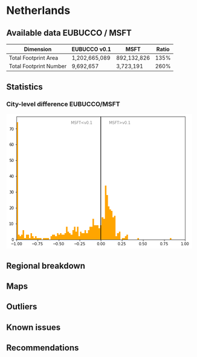 
# Netherlands
## Available data EUBUCCO / MSFT

| Dimension    | EUBUCCO v0.1 | MSFT | Ratio |
| -------- | ------- | ------- | ------- |
|Total Footprint Area|1,202,665,089|892,132,826|135%|
|Total Footprint Number|9,692,657|3,723,191|260%|


## Statistics

### City-level difference EUBUCCO/MSFT 
 ![City-level difference EUBUCCO/MSFT](../imgs/city_diff/netherlands_city_diff.png)

## Regional breakdown
## Maps
## Outliers
## Known issues
## Recommendations

